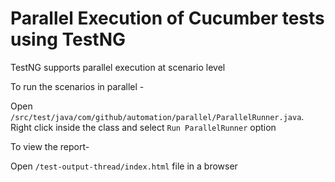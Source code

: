 # Parallel Execution of Cucumber tests using TestNG

TestNG supports parallel execution at scenario level

To run the scenarios in parallel -

Open `/src/test/java/com/github/automation/parallel/ParallelRunner.java`.
Right click inside the class and select `Run ParallelRunner` option

To view the report-

Open `/test-output-thread/index.html` file in a browser
